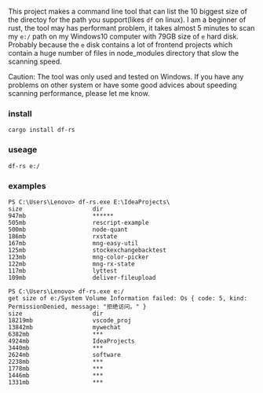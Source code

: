 This project makes a command line tool that can list the 10 biggest size of the directoy for the path you support(likes `df` on linux). I am a beginner of rust, the tool may has performant problem, it takes almost 5 minutes to scan my `e:/` path on my Windows10 computer with 79GB size of `e` hard disk. Probably because the `e` disk contains a lot of frontend projects which contain a huge number of files in node_modules directory that slow the scanning speed.

Caution: The tool was only used and tested on Windows. If you have any problems on other system or have some good advices about speeding scanning performance, please let me know.

### install 

`
cargo install df-rs
`

### useage

`
df-rs e:/
`

### examples
```
PS C:\Users\Lenovo> df-rs.exe E:\IdeaProjects\
size                    dir
947mb                   ******
505mb                   rescript-example
500mb                   node-quant
186mb                   rxstate
167mb                   mng-easy-util
125mb                   stockexchangebacktest
123mb                   mng-color-picker
122mb                   mng-rx-state
117mb                   lyttest
109mb                   deliver-fileupload

PS C:\Users\Lenovo> df-rs.exe e:/
get size of e:/System Volume Information failed: Os { code: 5, kind: PermissionDenied, message: "拒绝访问。" }
size                    dir
18219mb                 vscode_proj
13842mb                 mywechat
6382mb                  ***
4924mb                  IdeaProjects
3440mb                  ***
2624mb                  software
2238mb                  ***
1778mb                  ***
1446mb                  ***
1331mb                  ***
```
